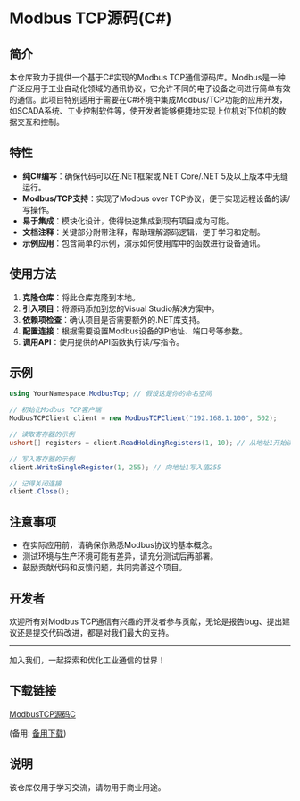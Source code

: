 # Modbus TCP源码(C#)

## 简介

本仓库致力于提供一个基于C#实现的Modbus TCP通信源码库。Modbus是一种广泛应用于工业自动化领域的通讯协议，它允许不同的电子设备之间进行简单有效的通信。此项目特别适用于需要在C#环境中集成Modbus/TCP功能的应用开发，如SCADA系统、工业控制软件等，使开发者能够便捷地实现上位机对下位机的数据交互和控制。

## 特性

- **纯C#编写**：确保代码可以在.NET框架或.NET Core/.NET 5及以上版本中无缝运行。
- **Modbus/TCP支持**：实现了Modbus over TCP协议，便于实现远程设备的读/写操作。
- **易于集成**：模块化设计，使得快速集成到现有项目成为可能。
- **文档注释**：关键部分附带注释，帮助理解源码逻辑，便于学习和定制。
- **示例应用**：包含简单的示例，演示如何使用库中的函数进行设备通讯。

## 使用方法

1. **克隆仓库**：将此仓库克隆到本地。
2. **引入项目**：将源码添加到您的Visual Studio解决方案中。
3. **依赖项检查**：确认项目是否需要额外的.NET库支持。
4. **配置连接**：根据需要设置Modbus设备的IP地址、端口号等参数。
5. **调用API**：使用提供的API函数执行读/写指令。

## 示例

```csharp
using YourNamespace.ModbusTcp; // 假设这是你的命名空间

// 初始化Modbus TCP客户端
ModbusTCPClient client = new ModbusTCPClient("192.168.1.100", 502);

// 读取寄存器的示例
ushort[] registers = client.ReadHoldingRegisters(1, 10); // 从地址1开始读取10个寄存器

// 写入寄存器的示例
client.WriteSingleRegister(1, 255); // 向地址1写入值255

// 记得关闭连接
client.Close();
```

## 注意事项

- 在实际应用前，请确保你熟悉Modbus协议的基本概念。
- 测试环境与生产环境可能有差异，请充分测试后再部署。
- 鼓励贡献代码和反馈问题，共同完善这个项目。

## 开发者

欢迎所有对Modbus TCP通信有兴趣的开发者参与贡献，无论是报告bug、提出建议还是提交代码改进，都是对我们最大的支持。

---

加入我们，一起探索和优化工业通信的世界！

## 下载链接
[ModbusTCP源码C](https://pan.quark.cn/s/72d7804acce5) 

(备用: [备用下载](https://pan.baidu.com/s/1BcckfwiHuJbiz1zwSCV2jQ?pwd=1234))

## 说明

该仓库仅用于学习交流，请勿用于商业用途。

